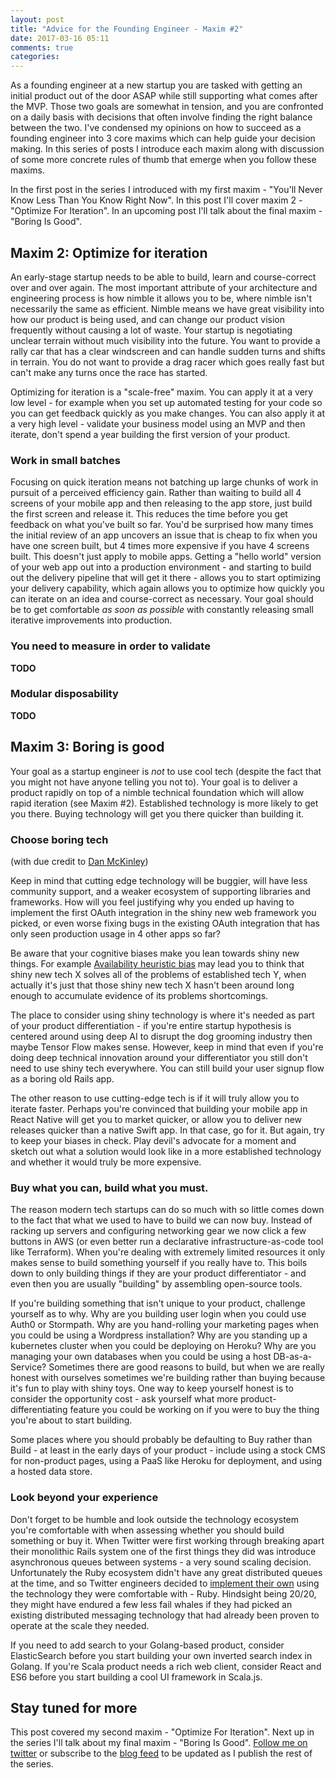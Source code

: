 ```yaml
---
layout: post
title: "Advice for the Founding Engineer - Maxim #2"
date: 2017-03-16 05:11
comments: true
categories: 
---
```


As a founding engineer at a new startup you are tasked with getting an initial product out of the door ASAP while still supporting what comes after the MVP. Those two goals are somewhat in tension, and you are confronted on a daily basis with decisions that often involve finding the right balance between the two. I've condensed my opinions on how to succeed as a founding engineer into 3 core maxims which can help guide your decision making. In this series of posts I introduce each maxim along with discussion of some more concrete rules of thumb that emerge when you follow these maxims.

In the first post in the series I introduced with my first maxim - "You'll Never Know Less Than You Know Right Now". In this post I'll cover maxim 2 - "Optimize For Iteration". In an upcoming post I'll talk about the final maxim - "Boring Is Good". 

## Maxim 2: Optimize for iteration
An early-stage startup needs to be able to build, learn and course-correct over and over again. The most important attribute of your architecture and engineering process is how nimble it allows you to be, where nimble isn't necessarily the same as efficient. Nimble means we have great visibility into how our product is being used, and can change our product vision frequently without causing a lot of waste. Your startup is negotiating unclear terrain without much visibility into the future. You want to provide a rally car that has a clear windscreen and can handle sudden turns and shifts in terrain. You do not want to provide a drag racer which goes really fast but can't make any turns once the race has started.

Optimizing for iteration is a "scale-free" maxim. You can apply it at a very low level - for example when you set up automated testing for your code so you can get feedback quickly as you make changes. You can also apply it at a very high level - validate your business model using an MVP and then iterate, don't spend a year building the first version of your product.

### Work in small batches
Focusing on quick iteration means not batching up large chunks of work in pursuit of a perceived efficiency gain. Rather than waiting to build all 4 screens of your mobile app and then releasing to the app store, just build the first screen and release it. This reduces the time before you get feedback on what you've built so far. You'd be surprised how many times the initial review of an app uncovers an issue that is cheap to fix when you have one screen built, but 4 times more expensive if you have 4 screens built. This doesn't just apply to mobile apps. Getting a "hello world" version of your web app out into a production environment - and starting to build out the delivery pipeline that will get it there - allows you to start optimizing your delivery capability, which again allows you to optimize how quickly you can iterate on an idea and course-correct as necessary. Your goal should be to get comfortable *as soon as possible* with constantly releasing small iterative improvements into production.

### You need to measure in order to validate
**TODO**

### Modular disposability
**TODO**

## Maxim 3: Boring is good
Your goal as a startup engineer is *not* to use cool tech (despite the fact that you might not have anyone telling you not to). Your goal is to deliver a product rapidly on top of a nimble technical foundation which will allow rapid iteration (see Maxim #2). Established technology is more likely to get you there. Buying technology will get you there quicker than building it. 


### Choose boring tech
(with due credit to [Dan McKinley](http://mcfunley.com/choose-boring-technology))

Keep in mind that cutting edge technology will be buggier, will have less community support, and a weaker ecosystem of supporting libraries and frameworks. How will you feel justifying why you ended up having to implement the first OAuth integration in the shiny new web framework you picked, or even worse fixing bugs in the existing OAuth integration that has only seen production usage in 4 other apps so far? 

Be aware that your cognitive biases make you lean towards shiny new things. For example [Availability heuristic bias](https://en.wikipedia.org/wiki/Availability_heuristic) may lead you to think that shiny new tech X solves all of the problems of established tech Y, when actually it's just that those shiny new tech X hasn't been around long enough to accumulate evidence of its problems shortcomings.

The place to consider using shiny technology is where it's needed as part of your product differentiation - if you're entire startup hypothesis is centered around using deep AI to disrupt the dog grooming industry then maybe Tensor Flow makes sense. However, keep in mind that even if you're doing deep technical innovation around your differentiator you still don't need to use shiny tech everywhere. You can still build your user signup flow as a boring old Rails app.

The other reason to use cutting-edge tech is if it will truly allow you to iterate faster. Perhaps you're convinced that building your mobile app in React Native will get you to market quicker, or allow you to deliver new releases quicker than a native Swift app. In that case, go for it. But again, try to keep your biases in check. Play devil's advocate for a moment and sketch out what a solution would look like in a more established technology and whether it would truly be more expensive.

### Buy what you can, build what you must.
The reason modern tech startups can do so much with so little comes down to the fact that what we used to have to build we can now buy. Instead of racking up servers and configuring networking gear we now click a few buttons in AWS (or even better run a declarative infrastructure-as-code tool like Terraform). When you're dealing with extremely limited resources it only makes sense to build something yourself if you really have to. This boils down to only building things if they are your product differentiator - and even then you are usually "building" by assembling open-source tools. 

If you're building something that isn't unique to your product, challenge yourself as to why. Why are you building user login when you could use Auth0 or Stormpath. Why are you hand-rolling your marketing pages when you could be using a Wordpress installation? Why are you standing up a kubernetes cluster when you could be deploying on Heroku? Why are you managing your own databases when you could be using a host DB-as-a-Service? Sometimes there are good reasons to build, but when we are really honest with ourselves sometimes we're building rather than buying because it's fun to play with shiny toys. One way to keep yourself honest is to consider the opportunity cost - ask yourself what more product-differentiating feature you could be working on if you were to buy the thing you're about to start building.

Some places where you should probably be defaulting to Buy rather than Build - at least in the early days of your product - include using a stock CMS for non-product pages, using a PaaS like Heroku for deployment, and using a hosted data store.

### Look beyond your experience
Don't forget to be humble and look outside the technology ecosystem you're comfortable with when assessing whether you should build something or buy it. When Twitter were first working through breaking apart their monolithic Rails system one of the first things they did was introduce asynchronous queues between systems - a very sound scaling decision. Unfortunately the Ruby ecosystem didn't have any great distributed queues at the time, and so Twitter engineers decided to [implement their own](https://github.com/starling/starling) using the technology they were comfortable with - Ruby. Hindsight being 20/20, they might have endured a few less fail whales if they had picked an existing distributed messaging technology that had already been proven to operate at the scale they needed.

If you need to add search to your Golang-based product, consider ElasticSearch before you start building your own inverted search index in Golang. If you're Scala product needs a rich web client, consider React and ES6 before you start building a cool UI framework in Scala.js.

## Stay tuned for more

This post covered my second maxim - "Optimize For Iteration". Next up in the series I'll talk about my final maxim - "Boring Is Good". [Follow me on twitter](https://twitter.com/ph1) or subscribe to the [blog feed](/atom.xml) to be updated as I publish the rest of the series.

